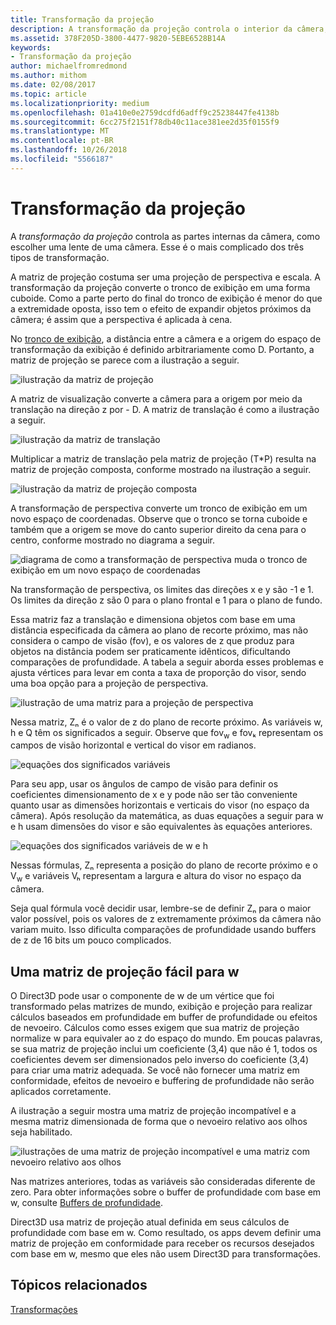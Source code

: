 ```yaml
---
title: Transformação da projeção
description: A transformação da projeção controla o interior da câmera, como a escolha de uma lente para uma câmera. Esse é o mais complicado dos três tipos de transformação.
ms.assetid: 378F205D-3800-4477-9820-5EBE6528B14A
keywords:
- Transformação da projeção
author: michaelfromredmond
ms.author: mithom
ms.date: 02/08/2017
ms.topic: article
ms.localizationpriority: medium
ms.openlocfilehash: 01a410e0e2759dcdfd6adff9c25238447fe4138b
ms.sourcegitcommit: 6cc275f2151f78db40c11ace381ee2d35f0155f9
ms.translationtype: MT
ms.contentlocale: pt-BR
ms.lasthandoff: 10/26/2018
ms.locfileid: "5566187"
---
```

# <a name="projection-transform"></a>Transformação da projeção


A *transformação da projeção* controla as partes internas da câmera, como escolher uma lente de uma câmera. Esse é o mais complicado dos três tipos de transformação.

A matriz de projeção costuma ser uma projeção de perspectiva e escala. A transformação da projeção converte o tronco de exibição em uma forma cuboide. Como a parte perto do final do tronco de exibição é menor do que a extremidade oposta, isso tem o efeito de expandir objetos próximos da câmera; é assim que a perspectiva é aplicada à cena.

No [tronco de exibição](viewports-and-clipping.md), a distância entre a câmera e a origem do espaço de transformação da exibição é definido arbitrariamente como D. Portanto, a matriz de projeção se parece com a ilustração a seguir.

![ilustração da matriz de projeção](images/projmat1.png)

A matriz de visualização converte a câmera para a origem por meio da translação na direção z por - D. A matriz de translação é como a ilustração a seguir.

![ilustração da matriz de translação](images/projmat2.png)

Multiplicar a matriz de translação pela matriz de projeção (T\*P) resulta na matriz de projeção composta, conforme mostrado na ilustração a seguir.

![ilustração da matriz de projeção composta](images/projmat3.png)

A transformação de perspectiva converte um tronco de exibição em um novo espaço de coordenadas. Observe que o tronco se torna cuboide e também que a origem se move do canto superior direito da cena para o centro, conforme mostrado no diagrama a seguir.

![diagrama de como a transformação de perspectiva muda o tronco de exibição em um novo espaço de coordenadas](images/cuboid.png)

Na transformação de perspectiva, os limites das direções x e y são -1 e 1. Os limites da direção z são 0 para o plano frontal e 1 para o plano de fundo.

Essa matriz faz a translação e dimensiona objetos com base em uma distância especificada da câmera ao plano de recorte próximo, mas não considera o campo de visão (fov), e os valores de z que produz para objetos na distância podem ser praticamente idênticos, dificultando comparações de profundidade. A tabela a seguir aborda esses problemas e ajusta vértices para levar em conta a taxa de proporção do visor, sendo uma boa opção para a projeção de perspectiva.

![ilustração de uma matriz para a projeção de perspectiva](images/prjmatx1.png)

Nessa matriz, Zₙ é o valor de z do plano de recorte próximo. As variáveis w, h e Q têm os significados a seguir. Observe que fov<sub>w</sub> e fovₖ representam os campos de visão horizontal e vertical do visor em radianos.

![equações dos significados variáveis](images/prjmatx2.png)

Para seu app, usar os ângulos de campo de visão para definir os coeficientes dimensionamento de x e y pode não ser tão conveniente quanto usar as dimensões horizontais e verticais do visor (no espaço da câmera). Após resolução da matemática, as duas equações a seguir para w e h usam dimensões do visor e são equivalentes às equações anteriores.

![equações dos significados variáveis de w e h](images/prjmatx3.png)

Nessas fórmulas, Zₙ representa a posição do plano de recorte próximo e o V<sub>w</sub> e variáveis Vₕ representam a largura e altura do visor no espaço da câmera.

Seja qual fórmula você decidir usar, lembre-se de definir Zₙ para o maior valor possível, pois os valores de z extremamente próximos da câmera não variam muito. Isso dificulta comparações de profundidade usando buffers de z de 16 bits um pouco complicados.

## <a name="span-idawfriendlyprojectionmatrixspanspan-idawfriendlyprojectionmatrixspanspan-idawfriendlyprojectionmatrixspana-w-friendly-projection-matrix"></a><span id="A_W_Friendly_Projection_Matrix"></span><span id="a_w_friendly_projection_matrix"></span><span id="A_W_FRIENDLY_PROJECTION_MATRIX"></span>Uma matriz de projeção fácil para w


O Direct3D pode usar o componente de w de um vértice que foi transformado pelas matrizes de mundo, exibição e projeção para realizar cálculos baseados em profundidade em buffer de profundidade ou efeitos de nevoeiro. Cálculos como esses exigem que sua matriz de projeção normalize w para equivaler ao z do espaço do mundo. Em poucas palavras, se sua matriz de projeção inclui um coeficiente (3,4) que não é 1, todos os coeficientes devem ser dimensionados pelo inverso do coeficiente (3,4) para criar uma matriz adequada. Se você não fornecer uma matriz em conformidade, efeitos de nevoeiro e buffering de profundidade não serão aplicados corretamente.

A ilustração a seguir mostra uma matriz de projeção incompatível e a mesma matriz dimensionada de forma que o nevoeiro relativo aos olhos seja habilitado.

![ilustrações de uma matriz de projeção incompatível e uma matriz com nevoeiro relativo aos olhos](images/eyerlmx.png)

Nas matrizes anteriores, todas as variáveis são consideradas diferente de zero. Para obter informações sobre o buffer de profundidade com base em w, consulte [Buffers de profundidade](depth-buffers.md).

Direct3D usa matriz de projeção atual definida em seus cálculos de profundidade com base em w. Como resultado, os apps devem definir uma matriz de projeção em conformidade para receber os recursos desejados com base em w, mesmo que eles não usem Direct3D para transformações.

## <a name="span-idrelated-topicsspanrelated-topics"></a><span id="related-topics"></span>Tópicos relacionados


[Transformações](transforms.md)

 

 




